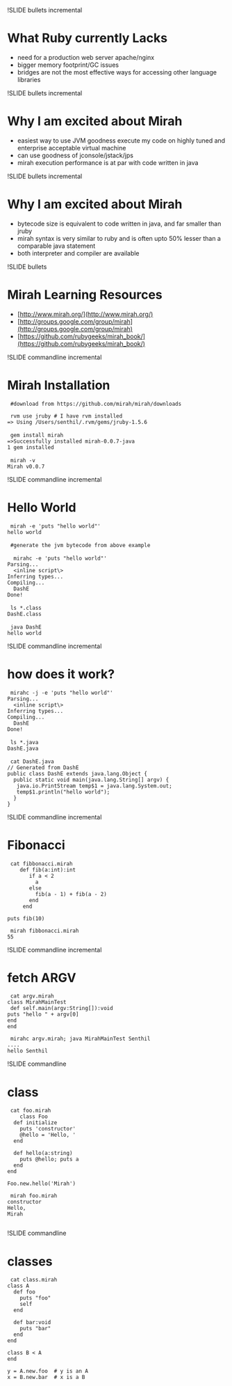 !SLIDE bullets incremental
# What Ruby currently Lacks #
* need for a production web server apache/nginx
* bigger memory footprint/GC issues
* bridges are not the most effective ways for accessing other language libraries

!SLIDE bullets incremental
# Why I am excited about Mirah #

* easiest way to use JVM goodness
execute my code on highly tuned and enterprise acceptable virtual machine
* can use goodness of jconsole/jstack/jps
* mirah execution performance is at par with code written in java

!SLIDE bullets incremental
# Why I am excited about Mirah #

* bytecode size is equivalent to code written in java, and far smaller than jruby
* mirah syntax is very similar to ruby and is often upto 50% lesser than a comparable java statement
* both interpreter and compiler are available


!SLIDE bullets 
# Mirah Learning Resources  #

* [http://www.mirah.org/](http://www.mirah.org/)
* [http://groups.google.com/group/mirah](http://groups.google.com/group/mirah)
* [https://github.com/rubygeeks/mirah_book/](https://github.com/rubygeeks/mirah_book/)


!SLIDE  commandline incremental

# Mirah Installation #

<pre><code> #download from https://github.com/mirah/mirah/downloads </code></pre>

<pre><code> rvm use jruby # I have rvm installed
=> Using /Users/senthil/.rvm/gems/jruby-1.5.6
</code>
<code> gem install mirah
=>Successfully installed mirah-0.0.7-java
1 gem installed
</code>
<code> mirah -v
Mirah v0.0.7
</code></pre>

!SLIDE  commandline incremental 

# Hello World #
<pre><code> mirah -e 'puts "hello world"'
hello world
</code>
<code> #generate the jvm bytecode from above example
</code>
<code>  mirahc -e 'puts "hello world"'
Parsing...
  &lt;inline script\&gt;
Inferring types...
Compiling...
  DashE
Done!
</code>
<code> ls *.class
DashE.class
</code>
<code> java DashE
hello world
</code></pre>	


!SLIDE  commandline incremental 
# how does it work? #
<pre><code> mirahc -j -e 'puts "hello world"'
Parsing...
  &lt;inline script\&gt;
Inferring types...
Compiling...
  DashE
Done!
</code>
<code> ls *.java
DashE.java	
</code>	
<code> cat DashE.java 
// Generated from DashE
public class DashE extends java.lang.Object {
  public static void main(java.lang.String[] argv) {
   java.io.PrintStream temp$1 = java.lang.System.out;
   temp$1.println("hello world");
  }
}	
</code></pre>

!SLIDE  commandline incremental
# Fibonacci #
<pre><code> cat fibbonacci.mirah
	def fib(a:int):int
	   if a &lt; 2
	     a
	   else
	     fib(a - 1) + fib(a - 2)
	   end
	 end
	
puts fib(10)	
</code></pre>
<pre><code> mirah fibbonacci.mirah
55</code></pre>

!SLIDE  commandline incremental 
# fetch ARGV #
<pre><code> cat argv.mirah
class MirahMainTest 
 def self.main(argv:String[]):void 
puts "hello " + argv[0] 
end 
end
</code></pre>
<pre><code> mirahc argv.mirah; java MirahMainTest Senthil
....
hello Senthil</code></pre>

!SLIDE  commandline
# class #
<pre><code> cat foo.mirah
	class Foo
  def initialize
    puts 'constructor'
    @hello = 'Hello, '
  end

  def hello(a:string)
    puts @hello; puts a
  end
end

Foo.new.hello('Mirah')
</code></pre>
<pre><code> mirah foo.mirah
constructor
Hello, 
Mirah
	</code></pre>



!SLIDE  commandline
# classes #
<pre><code> cat class.mirah
class A
  def foo
    puts "foo"
    self
  end

  def bar:void
    puts "bar"
  end
end

class B &lt; A
end

y = A.new.foo  # y is an A
x = B.new.bar  # x is a B
</code></pre>